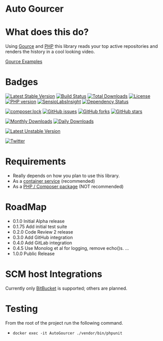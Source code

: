 # Auto Gourcer

# What does this do?

Using [Gource](http://gource.io) and [PHP](http://php.net ) this library reads your top active repositories and renders the history in a cool looking video.

[Gource Examples](https://github.com/acaudwell/Gource/wiki/Videos)

# Badges

[![Latest Stable Version](https://poser.pugx.org/davidjeddy/auto-gourcer/v/stable?format=flat-square)](https://packagist.org/packages/davidjeddy/auto-gourcer)
[![Build Status](https://travis-ci.org/davidjeddy/auto-gourcer.svg?branch=master&)](https://travis-ci.org/davidjeddy/auto-gourcer)
[![Total Downloads](https://poser.pugx.org/davidjeddy/auto-gourcer/downloads?format=flat-square)](https://packagist.org/packages/davidjeddy/auto-gourcer)
[![License](https://poser.pugx.org/davidjeddy/auto-gourcer/license?format=flat-square)](https://packagist.org/packages/davidjeddy/auto-gourcer)
[![PHP version](https://badge.fury.io/ph/davidjeddy%2Fauto-gourcer.svg)](https://badge.fury.io/ph/davidjeddy%2Fauto-gourcer)
[![SensioLabsInsight](https://insight.sensiolabs.com/projects/1d1a7b75-6eb7-4a4c-8585-9ac9c87370b9/mini.png)](https://insight.sensiolabs.com/projects/1d1a7b75-6eb7-4a4c-8585-9ac9c87370b9)
[![Dependency Status](https://www.versioneye.com/user/projects/59c42c61368b083227d43f63/badge.svg?style=flat-square)](https://www.versioneye.com/user/projects/59c42c61368b083227d43f63)

[![composer.lock](https://poser.pugx.org/davidjeddy/auto-gourcer/composerlock?format=flat-square)](https://packagist.org/packages/davidjeddy/auto-gourcer)
[![GitHub issues](https://img.shields.io/github/issues/davidjeddy/auto-gourcer.svg?style=flat-square)](https://github.com/davidjeddy/auto-gourcer/issues)
[![GitHub forks](https://img.shields.io/github/forks/davidjeddy/auto-gourcer.svg?style=flat-square)](https://github.com/davidjeddy/auto-gourcer/network)
[![GitHub stars](https://img.shields.io/github/stars/davidjeddy/auto-gourcer.svg?style=flat-square)](https://github.com/davidjeddy/auto-gourcer/stargazers)

[![Monthly Downloads](https://poser.pugx.org/davidjeddy/auto-gourcer/d/monthly?format=flat-square)](https://packagist.org/packages/davidjeddy/auto-gourcer)
[![Daily Downloads](https://poser.pugx.org/davidjeddy/auto-gourcer/d/daily?format=flat-square)](https://packagist.org/packages/davidjeddy/auto-gourcer)

[![Latest Unstable Version](https://poser.pugx.org/davidjeddy/auto-gourcer/v/unstable?format=flat-square)](https://packagist.org/packages/davidjeddy/auto-gourcer)

[![Twitter](https://img.shields.io/twitter/url/https/github.com/davidjeddy/auto-gourcer/.svg?style=social)](https://twitter.com/intent/tweet?text=Wow:&url=%5Bobject%20Object%5D)

# Requirements

 - Really depends on how you plan to use this library.
 - As a [container service](./docs/readme_container.md) (recommended)
 - As a [PHP / Composer package](./docs/readme_php.md) (NOT recommended)

# RoadMap

 - 0.1.0 Initial Alpha release
 - 0.1.75 Add initial test suite
 - 0.2.0 Code Review 2 release
 - 0.3.0 Add GitHub integration
 - 0.4.0 Add GitLab integration
 - 0.4.5 Use Monolog et al for logging, remove echo()s.
 ...
 - 1.0.0 Public Release

# SCM host Integrations

Currently only [BitBucket](https://bitbucket.com) is supported; others are planned.

# Testing

From the root of the project run the following command.

 - `docker exec -it AutoGourcer ./vendor/bin/phpunit`
